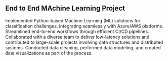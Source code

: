 ## End to End MAchine Learning Project
Implemented Python-based Machine Learning (ML) solutions for classification challenges, integrating seamlessly with Azure/AWS platforms. Streamlined end-to-end workflows through efficient CI/CD pipelines. Collaborated with a diverse team to deliver low-latency solutions and contributed to large-scale projects involving data structures and distributed systems. Conducted data cleaning, performed data modeling, and created data visualizations as part of the process.
